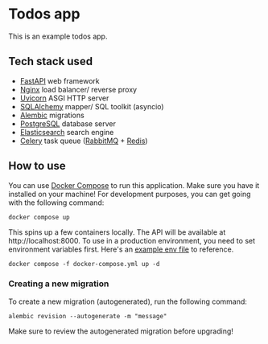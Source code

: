 # Todos app

This is an example todos app.

## Tech stack used

-   [FastAPI](https://github.com/tiangolo/fastapi) web framework
-   [Nginx](https://github.com/nginx/nginx) load balancer/ reverse proxy
-   [Uvicorn](https://github.com/encode/uvicorn) ASGI HTTP server
-   [SQLAlchemy](https://github.com/sqlalchemy/sqlalchemy) mapper/ SQL toolkit (asyncio)
-   [Alembic](https://github.com/sqlalchemy/alembic) migrations
-   [PostgreSQL](https://github.com/postgres/postgres) database server
-   [Elasticsearch](https://github.com/elastic/elasticsearch) search engine
-   [Celery](https://github.com/celery/celery) task queue
    ([RabbitMQ](https://github.com/rabbitmq/rabbitmq-server) +
    [Redis](https://github.com/redis/redis))

## How to use

You can use [Docker Compose](https://github.com/docker/compose) to run this application.
Make sure you have it installed on your machine! For development purposes, you can get
going with the following command:

```text
docker compose up
```

This spins up a few containers locally. The API will be available at
http://localhost:8000. To use in a production environment, you need to set environment
variables first. Here's an [example env file](example.env) to reference.

```text
docker compose -f docker-compose.yml up -d
```

### Creating a new migration

To create a new migration (autogenerated), run the following command:

```text
alembic revision --autogenerate -m "message"
```

Make sure to review the autogenerated migration before upgrading!
